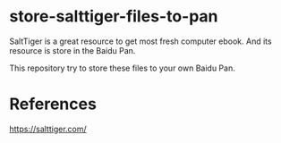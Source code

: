 # store-salttiger-files-to-pan
SaltTiger is a great resource to get most fresh computer ebook. And its resource is store in the Baidu Pan. 

This repository try to store these files to your own Baidu Pan.


# References 
https://salttiger.com/